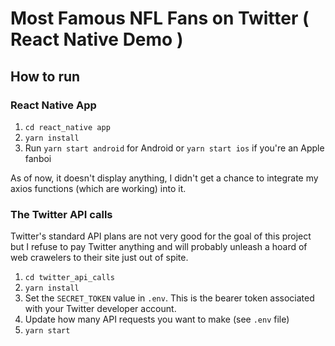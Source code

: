 # Most Famous NFL Fans on Twitter ( React Native Demo )

## How to run

### React Native App
1. `cd react_native app`
2. `yarn install`
3. Run `yarn start android` for Android or `yarn start ios` if you're an Apple fanboi

As of now, it doesn't display anything, I didn't get a chance to integrate my axios functions (which are working) into it.

### The Twitter API calls
Twitter's standard API plans are not very good for the goal of this project but I refuse to pay Twitter anything and will probably unleash a hoard of web crawelers to their site just out of spite.

1. `cd twitter_api_calls`
2. `yarn install`
3. Set the `SECRET_TOKEN` value in `.env`.  This is the bearer token associated with your Twitter developer account.
4. Update how many API requests you want to make (see `.env` file)
5. `yarn start`
